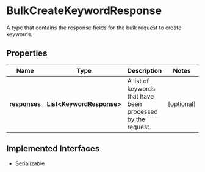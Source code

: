 

# BulkCreateKeywordResponse

A type that contains the response fields for the bulk request to create keywords.
## Properties

Name | Type | Description | Notes
------------ | ------------- | ------------- | -------------
**responses** | [**List&lt;KeywordResponse&gt;**](KeywordResponse.md) | A list of keywords that have been processed by the request. |  [optional]


## Implemented Interfaces

* Serializable


